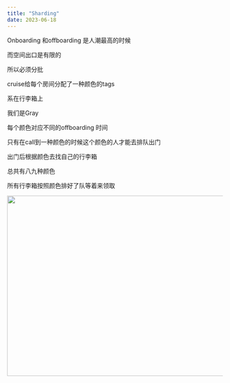 ```yaml
---
title: "Sharding"
date: 2023-06-18
---
```


Onboarding 和offboarding 是人潮最高的时候

而空间出口是有限的

所以必须分批

cruise给每个房间分配了一种颜色的tags

系在行李箱上

我们是Gray

每个颜色对应不同的offboarding 时间

只有在call到一种颜色的时候这个颜色的人才能去排队出门

出门后根据颜色去找自己的行李箱

总共有八九种颜色

所有行李箱按照颜色排好了队等着来领取

<a href="http://ferryzhou.wordpress.com/wp-content/uploads/2023/06/pxl_20230618_170627537.mp_.jpg"><img src="https://ferryzhou.wordpress.com/wp-content/uploads/2023/06/pxl_20230618_170627537.mp_.jpg" alt="" width="750" height="422" class="alignnone size-full wp-image-7958" /></a>
